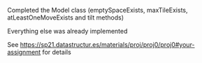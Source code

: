Completed the Model class (emptySpaceExists, maxTileExists, atLeastOneMoveExists and tilt methods)

Everything else was already implemented

See https://sp21.datastructur.es/materials/proj/proj0/proj0#your-assignment for details
